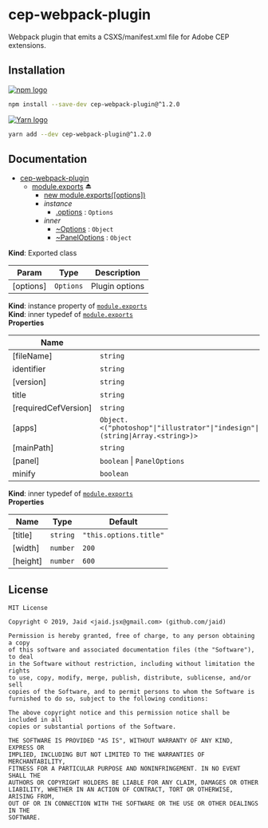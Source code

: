 # cep-webpack-plugin


Webpack plugin that emits a CSXS/manifest.xml file for Adobe CEP extensions.

## Installation
<a href='https://npmjs.com/package/cep-webpack-plugin'><img alt='npm logo' src='https://github.com/Jaid/action-readme/raw/master/images/base-assets/npm.png'/></a>
```bash
npm install --save-dev cep-webpack-plugin@^1.2.0
```
<a href='https://yarnpkg.com/package/cep-webpack-plugin'><img alt='Yarn logo' src='https://github.com/Jaid/action-readme/raw/master/images/base-assets/yarn.png'/></a>
```bash
yarn add --dev cep-webpack-plugin@^1.2.0
```



## Documentation

* [cep-webpack-plugin](#module_cep-webpack-plugin)
    * [module.exports](#exp_module_cep-webpack-plugin--module.exports) ⏏
        * [new module.exports([options])](#new_module_cep-webpack-plugin--module.exports_new)
        * _instance_
            * [.options](#module_cep-webpack-plugin--module.exports+options) : <code>Options</code>
        * _inner_
            * [~Options](#module_cep-webpack-plugin--module.exports..Options) : <code>Object</code>
            * [~PanelOptions](#module_cep-webpack-plugin--module.exports..PanelOptions) : <code>Object</code>

**Kind**: Exported class  

| Param | Type | Description |
| --- | --- | --- |
| [options] | <code>Options</code> | Plugin options |

**Kind**: instance property of [<code>module.exports</code>](#exp_module_cep-webpack-plugin--module.exports)  
**Kind**: inner typedef of [<code>module.exports</code>](#exp_module_cep-webpack-plugin--module.exports)  
**Properties**

| Name | Type | Default |
| --- | --- | --- |
| [fileName] | <code>string</code> | <code>&quot;CSXS/manifest.xml&quot;</code> | 
| identifier | <code>string</code> |  | 
| [version] | <code>string</code> | <code>&quot;1.0.0&quot;</code> | 
| title | <code>string</code> |  | 
| [requiredCefVersion] | <code>string</code> | <code>&quot;5.0&quot;</code> | 
| [apps] | <code>Object.&lt;(&quot;photoshop&quot;\|&quot;illustrator&quot;\|&quot;indesign&quot;\|&quot;incopy&quot;\|&quot;premierePro&quot;\|&quot;prelude&quot;\|&quot;afterEffects&quot;\|&quot;animate&quot;\|&quot;audition&quot;\|&quot;dreamweaver&quot;\|&quot;muse&quot;\|&quot;bridge&quot;\|&quot;rush&quot;), (string\|Array.&lt;string&gt;)&gt;</code> | <code>{photoshop: &quot;20.0&quot;}</code> | 
| [mainPath] | <code>string</code> | <code>&quot;./index.html&quot;</code> | 
| [panel] | <code>boolean</code> \| <code>PanelOptions</code> | <code>false</code> | 
| minify | <code>boolean</code> | <code>true</code> | 

**Kind**: inner typedef of [<code>module.exports</code>](#exp_module_cep-webpack-plugin--module.exports)  
**Properties**

| Name | Type | Default |
| --- | --- | --- |
| [title] | <code>string</code> | <code>&quot;this.options.title&quot;</code> | 
| [width] | <code>number</code> | <code>200</code> | 
| [height] | <code>number</code> | <code>600</code> | 



## License
```text
MIT License

Copyright © 2019, Jaid <jaid.jsx@gmail.com> (github.com/jaid)

Permission is hereby granted, free of charge, to any person obtaining a copy
of this software and associated documentation files (the "Software"), to deal
in the Software without restriction, including without limitation the rights
to use, copy, modify, merge, publish, distribute, sublicense, and/or sell
copies of the Software, and to permit persons to whom the Software is
furnished to do so, subject to the following conditions:

The above copyright notice and this permission notice shall be included in all
copies or substantial portions of the Software.

THE SOFTWARE IS PROVIDED "AS IS", WITHOUT WARRANTY OF ANY KIND, EXPRESS OR
IMPLIED, INCLUDING BUT NOT LIMITED TO THE WARRANTIES OF MERCHANTABILITY,
FITNESS FOR A PARTICULAR PURPOSE AND NONINFRINGEMENT. IN NO EVENT SHALL THE
AUTHORS OR COPYRIGHT HOLDERS BE LIABLE FOR ANY CLAIM, DAMAGES OR OTHER
LIABILITY, WHETHER IN AN ACTION OF CONTRACT, TORT OR OTHERWISE, ARISING FROM,
OUT OF OR IN CONNECTION WITH THE SOFTWARE OR THE USE OR OTHER DEALINGS IN THE
SOFTWARE.
```

